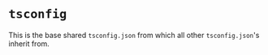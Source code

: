 # `tsconfig`

This is the base shared `tsconfig.json` from which all other `tsconfig.json`'s inherit from.